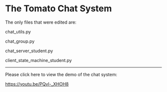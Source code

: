 # The Tomato Chat System

The only files that were edited are:

chat_utils.py

chat_group.py

chat_server_student.py

client_state_machine_student.py

----------

Please click here to view the demo of the chat system:

https://youtu.be/PQvl-_XHOH8
